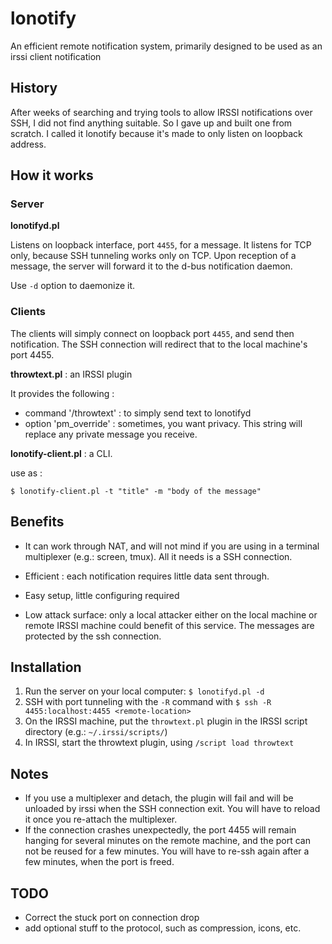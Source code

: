 # lonotify
An efficient remote notification system, primarily designed to be used as an irssi client notification

## History

After weeks of searching and trying tools to allow IRSSI notifications over SSH, I did not find anything suitable. So I gave up and built one from scratch.
I called it lonotify because it's made to only listen on loopback address.

## How it works

### Server
**lonotifyd.pl**

Listens on loopback interface, port `4455`, for a message. It listens for TCP only, because SSH tunneling works only on TCP. 
Upon reception of a message, the server will forward it to the d-bus notification daemon.

Use `-d` option to daemonize it.

### Clients
The clients will simply connect on loopback port `4455`, and send then notification. The SSH connection will redirect that to the local machine's port 4455.

**throwtext.pl** : an IRSSI plugin

  It provides the following :
   - command '/throwtext' : to simply send text to lonotifyd
   - option 'pm_override' : sometimes, you want privacy. This string will replace any private message you receive.

**lonotify-client.pl** : a CLI.

  use as : 
```
$ lonotify-client.pl -t "title" -m "body of the message"
```

## Benefits

- It can work through NAT, and will not mind if you are using in a terminal multiplexer (e.g.: screen, tmux). All it needs is a SSH connection.

- Efficient : each notification requires little data sent through.

- Easy setup, little configuring required

- Low attack surface: only a local attacker either on the local machine or remote IRSSI machine could benefit of this service. The messages are protected by the ssh connection.

## Installation

1. Run the server on your local computer: `$ lonotifyd.pl -d`
2. SSH with port tunneling with the `-R` command with `$ ssh -R 4455:localhost:4455 <remote-location>`
3. On the IRSSI machine, put the `throwtext.pl` plugin in the IRSSI script directory (e.g.: `~/.irssi/scripts/`)
4. In IRSSI, start the throwtext plugin, using `/script load throwtext`

## Notes

- If you use a multiplexer and detach, the plugin will fail and will be unloaded by irssi when the SSH connection exit. You will have to reload it once you re-attach the multiplexer.
- If the connection crashes unexpectedly, the port 4455 will remain hanging for several minutes on the remote machine, and the port can not be reused for a few minutes. You will have to re-ssh again after a few minutes, when the port is freed.

## TODO
- Correct the stuck port on connection drop
- add optional stuff to the protocol, such as compression, icons, etc.
